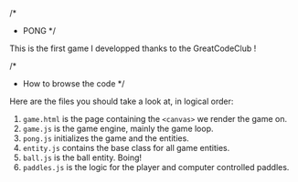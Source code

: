 /*
*	PONG
*/

This is the first game I developped thanks to the GreatCodeClub ! 

/*
*	How to browse the code
*/

Here are the files you should take a look at, in logical order:

1. `game.html` is the page containing the `<canvas>` we render the game on.
2. `game.js` is the game engine, mainly the game loop.
3. `pong.js` initializes the game and the entities.
4. `entity.js` contains the base class for all game entities.
5. `ball.js` is the ball entity. Boing!
6. `paddles.js` is the logic for the player and computer controlled paddles.
